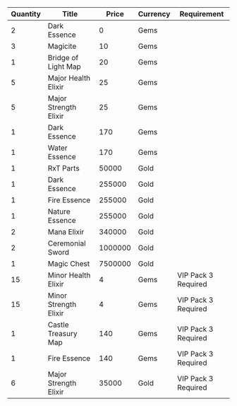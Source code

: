 | Quantity | Title | Price | Currency |  Requirement |
| -------- | ----- | ----- | -------- |  ----------- |
| 2 | Dark Essence | 0 | Gems |  |
| 3 | Magicite | 10 | Gems |  |
| 1 | Bridge of Light Map | 20 | Gems |  |
| 5 | Major Health Elixir | 25 | Gems |  |
| 5 | Major Strength Elixir | 25 | Gems |  |
| 1 | Dark Essence | 170 | Gems |  |
| 1 | Water Essence | 170 | Gems |  |
| 1 | RxT Parts | 50000 | Gold |  |
| 1 | Dark Essence | 255000 | Gold |  |
| 1 | Fire Essence | 255000 | Gold |  |
| 1 | Nature Essence | 255000 | Gold |  |
| 2 | Mana Elixir | 340000 | Gold |  |
| 2 | Ceremonial Sword | 1000000 | Gold |  |
| 1 | Magic Chest | 7500000 | Gold |  |
| 15 | Minor Health Elixir | 4 | Gems | VIP Pack 3 Required |
| 15 | Minor Strength Elixir | 4 | Gems | VIP Pack 3 Required |
| 1 | Castle Treasury Map | 140 | Gems | VIP Pack 3 Required |
| 1 | Fire Essence | 140 | Gems | VIP Pack 3 Required |
| 6 | Major Strength Elixir | 35000 | Gold | VIP Pack 3 Required |
